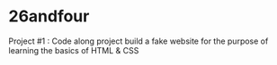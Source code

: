 # 26andfour
Project #1 : Code along project 
build a fake website for the purpose of learning the basics of HTML & CSS
